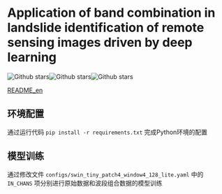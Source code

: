 # Application of band combination in landslide  identification of remote sensing images driven by deep learning

![Github stars](https://img.shields.io/github/stars/ubuntu-achieve/BCLSI.svg)![Github stars](https://img.shields.io/github/directory-file-count/ubuntu-achieve/BCLSI.svg)![Github stars](https://img.shields.io/github/license/ubuntu-achieve/BCLSI.svg)

[README_en](./README.md)

## 环境配置

通过运行代码 `pip install -r requirements.txt` 完成Python环境的配置

## 模型训练

通过修改文件 `configs/swin_tiny_patch4_window4_128_lite.yaml` 中的 `IN_CHANS` 项分别进行原始数据和波段组合数据的模型训练